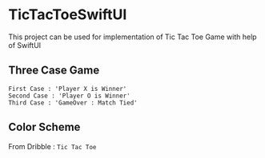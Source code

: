 # TicTacToeSwiftUI
This project can be used for implementation of Tic Tac Toe Game with help of SwiftUI


## Three Case Game
```
First Case : 'Player X is Winner'
Second Case : 'Player O is Winner'
Third Case : 'GameOver : Match Tied'
```

## Color Scheme 
From Dribble : `Tic Tac Toe`


[logo]: https://github.com/adam-p/markdown-here/raw/master/src/common/images/icon48.png "Logo Title Text 2"

